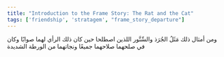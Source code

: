 ```yaml
---
title: "Introduction to the Frame Story: The Rat and the Cat"
tags: ['friendship', 'stratagem', "frame_story_departure"]
---
```


 ومن أمثال ذلك مَثَلُ الجُرَذ والسِّنَّور اللذين اصطلحا حين كان ذلك الرأي لهما صوابًا وكان في صلحهما صلاحهما جميعًا ونجاتهما من الورطة الشديدة
